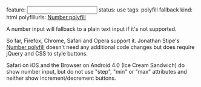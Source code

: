 feature: <input type=number>
status: use
tags: polyfill fallback
kind: html
polyfillurls: [Number polyfill](https://github.com/jonstipe/number-polyfill)

A number input will fallback to a plain text input if it's not supported.

So far, Firefox, Chrome, Safari and Opera support it. Jonathan Stipe's [Number polyfill](https://github.com/jonstipe/number-polyfill) doesn't need any additional code changes but does require jQuery and CSS to style buttons.

Safari on iOS and the Browser on Android 4.0 (Ice Cream Sandwich) do show number input, but do not use "step", "min" or "max" attributes and neither show increment/decrement buttons.
